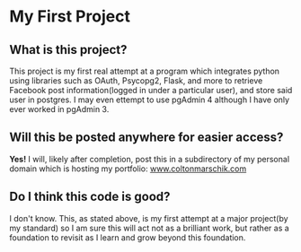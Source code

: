 # My First Project

## What is this project?
This project is my first real attempt at a program which integrates python 
using libraries such as OAuth, Psycopg2, Flask, and more to retrieve Facebook 
post information(logged in under a particular user), and store said user in 
postgres. I may even ettempt to use pgAdmin 4 although I have only ever worked in pgAdmin 3.

## Will this be posted anywhere for easier access?
**Yes!** I will, likely after completion, post this in a subdirectory of my 
personal domain which is hosting my portfolio: www.coltonmarschik.com

## Do I think this code is good?
I don't know. This, as stated above, is my first attempt at a major project(by 
my standard) so I am sure this will act not as a brilliant work, but rather as a foundation to revisit as I learn and grow beyond this foundation.
